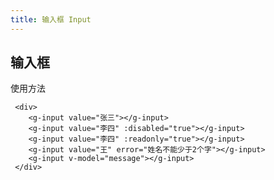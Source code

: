 ```yaml
---
title: 输入框 Input
---
```

## 输入框

使用方法

<ClientOnly>
  <input-demos/>
</ClientOnly>


``` 
 <div>
    <g-input value="张三"></g-input>
    <g-input value="李四" :disabled="true"></g-input>
    <g-input value="李四" :readonly="true"></g-input>
    <g-input value="王" error="姓名不能少于2个字"></g-input>
    <g-input v-model="message"></g-input>
 </div>
```
